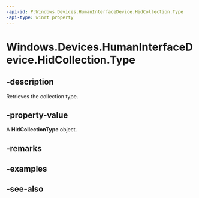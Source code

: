 ```yaml
---
-api-id: P:Windows.Devices.HumanInterfaceDevice.HidCollection.Type
-api-type: winrt property
---
```


<!-- Property syntax
public Windows.Devices.HumanInterfaceDevice.HidCollectionType Type { get; }
-->

# Windows.Devices.HumanInterfaceDevice.HidCollection.Type

## -description
Retrieves the collection type.

## -property-value
A **HidCollectionType** object.

## -remarks

## -examples

## -see-also
